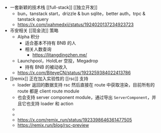 - 一套新颖的技术栈 [[full-stack]] [[独立开发]]
	- bun，tanstack start，drizzle & bun sqlite，better auth，trpc & tanstack query
	- https://x.com/ixahmedxii/status/1924020137234923723
- 币安相关 [[现金流]] 策略
	- Alpha 积分
		- 适合基本不持有 BNB 的人
		- 相关人数查询
			- https://litangdingzhen.me/
	- Launchpool，HoldLer 空投，Megadrop
		- 持有 BNB 的被动收入
	- https://x.com/BiteyeCN/status/1923259384022413786
- [[remix]] 正在加入实验性的 [[rsc]] 支持
	- loader 返回的数据支持 rsc 然后直接在 route 中获取渲染，目前所有的 route 都是 client route module
	- 也会支持 server component module，通过导出 `ServerComponent`，并且它也支持 loader 和 action
	-
	-
	- https://x.com/remix_run/status/1923398646361477505
	- https://remix.run/blog/rsc-preview